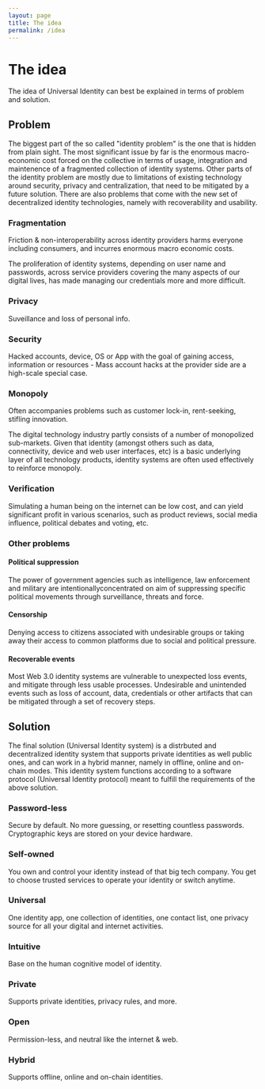 ```yaml
---
layout: page
title: The idea
permalink: /idea
---
```


# The idea

The idea of Universal Identity can best be explained in terms of problem and solution.

## Problem

The biggest part of the so called "identity problem" is the one that is hidden from plain sight. The most significant issue by far is the enormous macro-economic cost forced on the collective in terms of usage, integration and maintenence of a fragmented collection of identity systems. Other parts of the identity problem are mostly due to limitations of existing technology around security, privacy and centralization, that need to be mitigated by a future solution. There are also problems that come with the new set of decentralized identity technologies, namely with recoverability and usability.

### Fragmentation

Friction & non-interoperability across identity providers harms everyone including consumers, and incurres enormous macro economic costs.

The proliferation of identity systems, depending on user name and passwords, across service providers covering the many aspects of our digital lives, has made managing our credentials more and more difficult.

### Privacy

Suveillance and loss of personal info.

### Security

Hacked accounts, device, OS or App with the goal of gaining access, information or resources - Mass account hacks at the provider side are a high-scale special case.

### Monopoly

Often accompanies problems such as customer lock-in, rent-seeking, stifling innovation.

The digital technology industry partly consists of a number of monopolized sub-markets. Given that identity (amongst others such as data, connectivity, device and web user interfaces, etc) is a basic underlying layer of all technology products, identity systems are often used effectively to reinforce monopoly.

### Verification

Simulating a human being on the internet can be low cost, and can yield significant profit in various scenarios, such as product reviews, social media influence, political debates and voting, etc.

### Other problems

#### Political suppression

The power of government agencies such as intelligence, law enforcement and military are intentionallyconcentrated on aim of suppressing specific political movements through surveillance, threats and force.

#### Censorship

Denying access to citizens associated with undesirable groups or taking away their access to common platforms due to social and political pressure.

#### Recoverable events

Most Web 3.0 identity systems are vulnerable to unexpected loss events, and mitigate through less usable processes. Undesirable and unintended events such as loss of account, data, credentials or other artifacts that can be mitigated through a set of recovery steps.

## Solution

The final solution (Universal Identity system) is a distrbuted and decentralized identity system that supports private identities as well public ones, and can work in a hybrid manner, namely in offline, online and on-chain modes. This identity system functions according to a software protocol (Universal Identity protocol) meant to fulfill the requirements of the above solution.

### Password-less

Secure by default. No more guessing, or resetting countless passwords. Cryptographic keys are stored on your device hardware.

### Self-owned

You own and control your identity instead of that big tech company. You get to choose trusted services to operate your identity or switch anytime.

### Universal

One identity app, one collection of identities, one contact list, one privacy  source for all your digital and internet activities.

### Intuitive

Base on the human cognitive model of identity.

### Private

Supports private identities, privacy rules, and more.

### Open

Permission-less, and neutral like the internet & web.

### Hybrid

Supports offline, online and on-chain identities.
